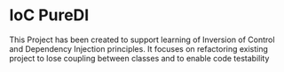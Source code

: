 # IoC PureDI
This Project has been created to support learning of Inversion of Control and Dependency Injection principles. It focuses on refactoring existing project to lose coupling between classes and to enable code testability 
